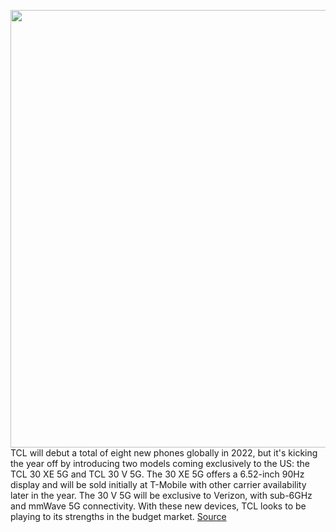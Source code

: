 <img src='https://cdn.vox-cdn.com/thumbor/l4aMyxuGGwpO0WXght7C-SqFoXE=/0x0:2480x1750/1200x800/filters:focal(1042x677:1438x1073)/cdn.vox-cdn.com/uploads/chorus_image/image/70345555/TCL_30_V_5G_4.0.jpg' width='700px' /><br/>
TCL will debut a total of eight new phones globally in 2022, but it's kicking the year off by introducing two models coming exclusively to the US: the TCL 30 XE 5G and TCL 30 V 5G. The 30 XE 5G offers a 6.52-inch 90Hz display and will be sold initially at T-Mobile with other carrier availability later in the year. The 30 V 5G will be exclusive to Verizon, with sub-6GHz and mmWave 5G connectivity. With these new devices, TCL looks to be playing to its strengths in the budget market.
<a href='https://www.theverge.com/2022/1/4/22856031/tcl-30-v-5g-30-xe-5g-t-mobile-verizon'> Source <a/>